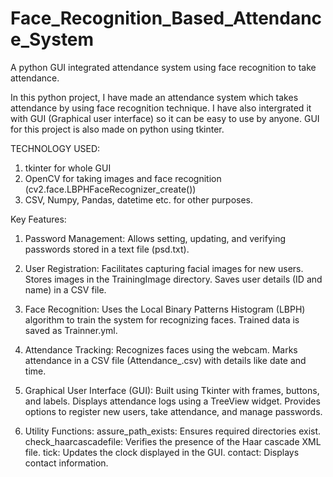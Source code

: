 # Face_Recognition_Based_Attendance_System

A python GUI integrated attendance system using face recognition to take attendance.

In this python project, I have made an attendance system which takes attendance by using face recognition technique. I have also intergrated it with GUI (Graphical user interface) so it can be easy to use by anyone. GUI for this project is also made on python using tkinter.

TECHNOLOGY USED:
1) tkinter for whole GUI
2) OpenCV for taking images and face recognition (cv2.face.LBPHFaceRecognizer_create())
3) CSV, Numpy, Pandas, datetime etc. for other purposes.

Key Features:

1) Password Management:
Allows setting, updating, and verifying passwords stored in a text file (psd.txt).

2) User Registration:
Facilitates capturing facial images for new users.
Stores images in the TrainingImage directory.
Saves user details (ID and name) in a CSV file.

4) Face Recognition:
Uses the Local Binary Patterns Histogram (LBPH) algorithm to train the system for recognizing faces.
Trained data is saved as Trainner.yml.

5) Attendance Tracking:
Recognizes faces using the webcam.
Marks attendance in a CSV file (Attendance_<date>.csv) with details like date and time.

6) Graphical User Interface (GUI):
Built using Tkinter with frames, buttons, and labels.
Displays attendance logs using a TreeView widget.
Provides options to register new users, take attendance, and manage passwords.

7) Utility Functions:
assure_path_exists: Ensures required directories exist.
check_haarcascadefile: Verifies the presence of the Haar cascade XML file.
tick: Updates the clock displayed in the GUI.
contact: Displays contact information.
